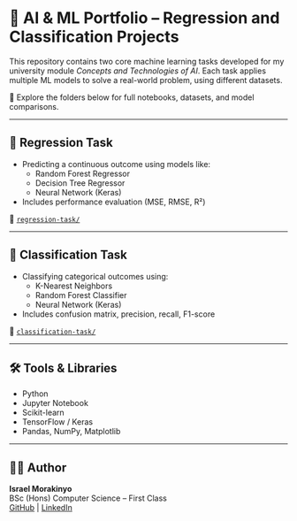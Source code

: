 # 🧠 AI & ML Portfolio – Regression and Classification Projects

This repository contains two core machine learning tasks developed for my university module *Concepts and Technologies of AI*. Each task applies multiple ML models to solve a real-world problem, using different datasets.

📁 Explore the folders below for full notebooks, datasets, and model comparisons.

---

## 🔢 Regression Task

- Predicting a continuous outcome using models like:
  - Random Forest Regressor
  - Decision Tree Regressor
  - Neural Network (Keras)
- Includes performance evaluation (MSE, RMSE, R²)

📂 [`regression-task/`](./regression-task)

---

## 🧮 Classification Task

- Classifying categorical outcomes using:
  - K-Nearest Neighbors
  - Random Forest Classifier
  - Neural Network (Keras)
- Includes confusion matrix, precision, recall, F1-score

📂 [`classification-task/`](./classification-task)

---

## 🛠️ Tools & Libraries

- Python
- Jupyter Notebook
- Scikit-learn
- TensorFlow / Keras
- Pandas, NumPy, Matplotlib

---

## 👨‍💻 Author

**Israel Morakinyo**  
BSc (Hons) Computer Science – First Class  
[GitHub](https://github.com/Crackedizzy) | [LinkedIn](https://www.linkedin.com/in/israel-morakinyo-98b00a204/)
